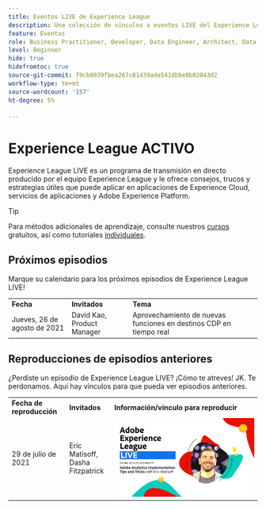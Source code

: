 ```yaml
---
title: Eventos LIVE de Experience League
description: Una colección de vínculos a eventos LIVE del Experience League anterior
feature: Eventos
role: Business Practitioner, Developer, Data Engineer, Architect, Data Architect, Administrator, Leader
level: Beginner
hide: true
hidefromtoc: true
source-git-commit: f9cb8039fbea267c81439ade541dbbe0b02043d2
workflow-type: tm+mt
source-wordcount: '157'
ht-degree: 5%

---
```



# Experience League ACTIVO

Experience League LIVE es un programa de transmisión en directo producido por el equipo Experience League y le ofrece consejos, trucos y estrategias útiles que puede aplicar en aplicaciones de Experience Cloud, servicios de aplicaciones y Adobe Experience Platform.

>[!TIP]
>
>Para métodos adicionales de aprendizaje, consulte nuestros [cursos](https://experienceleague.adobe.com/#dashboard/learning) gratuitos, así como tutoriales [individuales](https://experienceleague.adobe.com/docs/home-tutorials.html).

## Próximos episodios

Marque su calendario para los próximos episodios de Experience League LIVE!

<table>
<tr>
  <td>
    <strong>Fecha</strong>
  </td>
  <td>
    <strong>Invitados</strong>
  </td>
  <td>
    <strong>Tema</strong>
  </td>
</tr>
<tr>
  <td>
    Jueves, 26 de agosto de 2021
  </td>
  <td>
    David Kao, Product Manager
  </td>
  <td>
    Aprovechamiento de nuevas funciones en destinos CDP en tiempo real
  </td>
</tr>
</table>

## Reproducciones de episodios anteriores

¿Perdiste un episodio de Experience League LIVE? ¡Cómo te atreves! JK. Te perdonamos. Aquí hay vínculos para que pueda ver episodios anteriores.

<table>
<tr>
  <td>
    <strong>Fecha de reproducción</strong>
  </td>
  <td>
    <strong>Invitados</strong>
  </td>
  <td>
    <strong>Información/vínculo para reproducir</strong>
  </td>
</tr>
<tr>
  <td>
    29 de julio de 2021
  </td>
  <td>
    Eric Matisoff,<br/>Dasha Fitzpatrick
  </td>
  <td>
    <a href="https://www.youtube.com/watch?v=lxOvLCzEGBI">
      <img alt="Experience League ACTIVO" src="assets/AELLIVE_AA.png" />
    </a>

</td>
</tr>
</table>